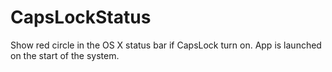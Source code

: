 # CapsLockStatus

Show red circle in the OS X status bar if CapsLock turn on. App is launched on the start of the system. 
